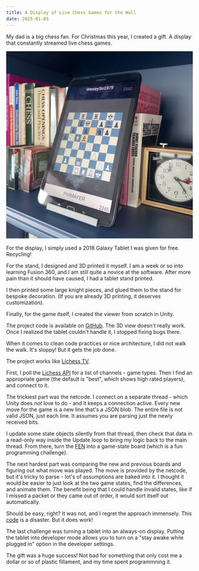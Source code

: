```yaml
---
title: A Display of Live Chess Games for the Wall
date: 2025-01-05
---
```


My dad is a big chess fan. For Christmas this year, I created a gift. A display that constantly streamed live chess games.

![The finished project, installed on my Dad's shelf of chess things](./chessViewer.jpg)

For the display, I simply used a 2018 Galaxy Tablet I was given for free. Recycling! 

For the stand, I designed and 3D printed it myself. I am a week or so into learning Fusion 360, and I am still quite a novice at the software. After more pain than it should have caused, I had a tablet stand printed.

I then printed some large knight pieces, and glued them to the stand for bespoke decoration. (If you are already 3D printing, it deserves customization).

Finally, for the game itself, I created the viewer from scratch in Unity. 

The project code is available on [GitHub](https://github.com/hunterdyar/LiveChessGameViewer/). The 3D view doesn't really work. Once I realized the tablet couldn't handle it, I stopped fixing bugs there.

When it comes to clean code practices or nice architecture, I did not walk the walk. It's sloppy! But it gets the job done.

The project works like [Lichess TV](https://lichess.org/tv).

First, I poll the [Lichess API](https://lichess.org/api) for a list of channels - game types. Then I find an appropriate game (the default is "best", which shows high rated players), and connect to it. 

The trickiest part was the netcode. I connect on a separate thread - which Unity does *not* love to do - and it keeps a connection active. Every new move for the game is a new line that's a JSON blob. The entire file is not valid JSON, just each line. It assumes you are parsing just the newly received bits.

I update some state objects silently from that thread, then check that data in a read-only way inside the Update loop to bring my logic back to the main thread. From there, turn the [FEN](https://en.wikipedia.org/wiki/Forsyth%E2%80%93Edwards_Notation) into a game-state board (which is a fun programming challenge). 

The next hardest part was comparing the new and previous boards and figuring out what move was played. The move is provided by the netcode, but it's tricky to parse - lot's of assumptions are baked into it. I thought it would be easier to just look at the two game states, find the differences, and animate them. The benefit being that I could handle invalid states, like if I missed a packet or they came out of order, it would sort itself out automatically.

 Should be easy, right? It was not, and I regret the approach immensely. This [code](https://github.com/hunterdyar/LiveChessGameViewer/blob/7de2cf1560445abc1c8a365ba139da1560caa172/Assets/Scripts/ChessGame/ChessMove.cs#L107) is a disaster. But it does work!

The last challenge was turning a tablet into an always-on display. Putting the tablet into developer mode allows you to turn on a "stay awake while plugged in" option in the developer settings.

The gift was a huge success! Not bad for something that only cost me a dollar or so of plastic fillament, and my time spent programmning it.  

